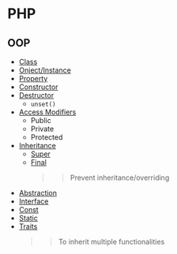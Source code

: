 # PHP
## OOP
- [Class](oo-class.php)
- [Onject/Instance](oo-class.php)
- [Property](oo-class.php)
- [Constructor](oo-class.php)
- [Destructor](oo-class.php)
    - `unset()`
- [Access Modifiers](oo-access-mod.php)
    - Public
    - Private
    - Protected
- [Inheritance](oo-access-mod.php)
    - [Super](oo-final.php)
    - [Final](oo-final.php)
        >> Prevent inheritance/overriding
- [Abstraction](oo-abstract.php)
- [Interface](oo-interface.php)
- [Const](oo-const.php)
- [Static](oo-const.php)
- [Traits](oo-trait.php)
    >> To inherit multiple functionalities